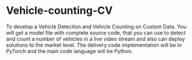 # Vehicle-counting-CV
To develop a Vehicle Detection and Vehicle Counting on Custom Data. You will get a model file with complete source code, that you can use to detect and count a number of vehicles in a live video stream and also can deploy solutions to the market level. The delivery code implementation will be in PyTorch and the main code language will be Python.

